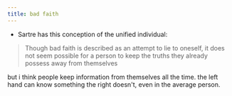```yaml
---
title: bad faith
---
```


- Sartre has this conception of the unified individual:

> Though bad faith is described as an attempt to lie to oneself, it does not seem possible for a person to keep the truths they already possess away from themselves

but i think people keep information from themselves all the time. the left hand can know something the right doesn't, even in the average person.
